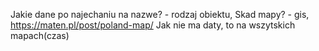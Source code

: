 Jakie dane po najechaniu na nazwe? - rodzaj obiektu, 
Skad mapy? - gis, https://maten.pl/post/poland-map/
Jak nie ma daty, to na wszytskich mapach(czas)
